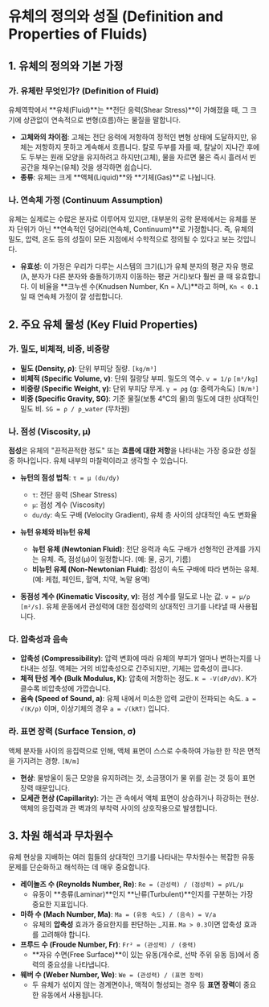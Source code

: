 # 유체의 정의와 성질 (Definition and Properties of Fluids)

## 1. 유체의 정의와 기본 가정
### 가. 유체란 무엇인가? (Definition of Fluid)
유체역학에서 **유체(Fluid)**는 **전단 응력(Shear Stress)**이 가해졌을 때, 그 크기에 상관없이 연속적으로 변형(흐름)하는 물질을 말합니다.

- **고체와의 차이점**: 고체는 전단 응력에 저항하여 정적인 변형 상태에 도달하지만, 유체는 저항하지 못하고 계속해서 흐릅니다. 칼로 두부를 자를 때, 칼날이 지나간 후에도 두부는 원래 모양을 유지하려고 하지만(고체), 물을 자르면 물은 즉시 흘러서 빈 공간을 채우는(유체) 것을 생각하면 쉽습니다.
- **종류**: 유체는 크게 **액체(Liquid)**와 **기체(Gas)**로 나뉩니다.

### 나. 연속체 가정 (Continuum Assumption)
유체는 실제로는 수많은 분자로 이루어져 있지만, 대부분의 공학 문제에서는 유체를 분자 단위가 아닌 **연속적인 덩어리(연속체, Continuum)**로 가정합니다. 즉, 유체의 밀도, 압력, 온도 등의 성질이 모든 지점에서 수학적으로 정의될 수 있다고 보는 것입니다.

- **유효성**: 이 가정은 우리가 다루는 시스템의 크기(L)가 유체 분자의 평균 자유 행로(λ, 분자가 다른 분자와 충돌하기까지 이동하는 평균 거리)보다 훨씬 클 때 유효합니다. 이 비율을 **크누센 수(Knudsen Number, Kn = λ/L)**라고 하며, `Kn < 0.1`일 때 연속체 가정이 잘 성립합니다.

## 2. 주요 유체 물성 (Key Fluid Properties)
### 가. 밀도, 비체적, 비중, 비중량
- **밀도 (Density, ρ)**: 단위 부피당 질량. `[kg/m³]`
- **비체적 (Specific Volume, v)**: 단위 질량당 부피. 밀도의 역수. `v = 1/ρ` `[m³/kg]`
- **비중량 (Specific Weight, γ)**: 단위 부피당 무게. `γ = ρg` (g: 중력가속도) `[N/m³]`
- **비중 (Specific Gravity, SG)**: 기준 물질(보통 4°C의 물)의 밀도에 대한 상대적인 밀도 비. `SG = ρ / ρ_water` (무차원)

### 나. 점성 (Viscosity, μ)
**점성**은 유체의 "끈적끈적한 정도" 또는 **흐름에 대한 저항**을 나타내는 가장 중요한 성질 중 하나입니다. 유체 내부의 마찰력이라고 생각할 수 있습니다.

- **뉴턴의 점성 법칙**: `τ = μ (du/dy)`
  - `τ`: 전단 응력 (Shear Stress)
  - `μ`: 점성 계수 (Viscosity)
  - `du/dy`: 속도 구배 (Velocity Gradient), 유체 층 사이의 상대적인 속도 변화율

- **뉴턴 유체와 비뉴턴 유체**
  - **뉴턴 유체 (Newtonian Fluid)**: 전단 응력과 속도 구배가 선형적인 관계를 가지는 유체. 즉, 점성(μ)이 일정합니다. (예: 물, 공기, 기름)
  - **비뉴턴 유체 (Non-Newtonian Fluid)**: 점성이 속도 구배에 따라 변하는 유체. (예: 케첩, 페인트, 혈액, 치약, 녹말 용액)

- **동점성 계수 (Kinematic Viscosity, ν)**: 점성 계수를 밀도로 나눈 값. `ν = μ/ρ` `[m²/s]`. 유체 운동에서 관성력에 대한 점성력의 상대적인 크기를 나타낼 때 사용됩니다.

### 다. 압축성과 음속
- **압축성 (Compressibility)**: 압력 변화에 따라 유체의 부피가 얼마나 변하는지를 나타내는 성질. 액체는 거의 비압축성으로 간주되지만, 기체는 압축성이 큽니다.
- **체적 탄성 계수 (Bulk Modulus, K)**: 압축에 저항하는 정도. `K = -V(dP/dV)`. K가 클수록 비압축성에 가깝습니다.
- **음속 (Speed of Sound, a)**: 유체 내에서 미소한 압력 교란이 전파되는 속도. `a = √(K/ρ)` 이며, 이상기체의 경우 `a = √(kRT)` 입니다.

### 라. 표면 장력 (Surface Tension, σ)
액체 분자들 사이의 응집력으로 인해, 액체 표면이 스스로 수축하여 가능한 한 작은 면적을 가지려는 경향. `[N/m]`
- **현상**: 물방울이 둥근 모양을 유지하려는 것, 소금쟁이가 물 위를 걷는 것 등이 표면장력 때문입니다.
- **모세관 현상 (Capillarity)**: 가는 관 속에서 액체 표면이 상승하거나 하강하는 현상. 액체의 응집력과 관 벽과의 부착력 사이의 상호작용으로 발생합니다.

## 3. 차원 해석과 무차원수
유체 현상을 지배하는 여러 힘들의 상대적인 크기를 나타내는 무차원수는 복잡한 유동 문제를 단순화하고 해석하는 데 매우 중요합니다.

- **레이놀즈 수 (Reynolds Number, Re)**: `Re = (관성력) / (점성력) = ρVL/μ`
  - 유동이 **층류(Laminar)**인지 **난류(Turbulent)**인지를 구분하는 가장 중요한 지표입니다.
- **마하 수 (Mach Number, Ma)**: `Ma = (유동 속도) / (음속) = V/a`
  - 유체의 **압축성** 효과가 중요한지를 판단하는 _지표. `Ma > 0.3`이면 압축성 효과를 고려해야 합니다.
- **프루드 수 (Froude Number, Fr)**: `Fr² = (관성력) / (중력)`
  - **자유 수면(Free Surface)**이 있는 유동(개수로, 선박 주위 유동 등)에서 중력의 중요성을 나타냅니다.
- **웨버 수 (Weber Number, We)**: `We = (관성력) / (표면 장력)`
  - 두 유체가 섞이지 않는 경계면이나, 액적이 형성되는 경우 등 **표면 장력**이 중요한 유동에서 사용됩니다.